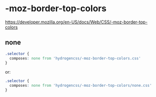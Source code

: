 # -moz-border-top-colors

https://developer.mozilla.org/en-US/docs/Web/CSS/-moz-border-top-colors

## none
```css
.selector {
  composes: none from 'hydrogencss/-moz-border-top-colors.css'
}
```

or:
```css
.selector {
  composes: none from 'hydrogencss/-moz-border-top-colors/none.css'
}
```

